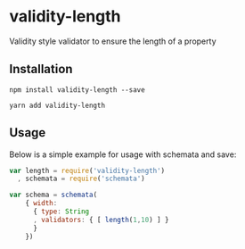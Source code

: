 # validity-length

Validity style validator to ensure the length of a property

## Installation

```
npm install validity-length --save
```

```
yarn add validity-length
```

## Usage

Below is a simple example for usage with schemata and save:

``` js
var length = require('validity-length')
  , schemata = require('schemata')

var schema = schemata(
    { width:
      { type: String
      , validators: { [ length(1,10) ] }
      }
    })
```
